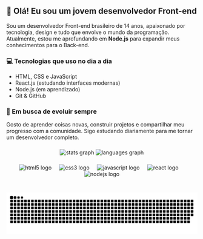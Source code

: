 ## 👋 Olá! Eu sou um jovem desenvolvedor Front-end

Sou um desenvolvedor Front-end brasileiro de 14 anos, apaixonado por tecnologia, design e tudo que envolve o mundo da programação. Atualmente, estou me aprofundando em **Node.js** para expandir meus conhecimentos para o Back-end.

### 💻 Tecnologias que uso no dia a dia
- HTML, CSS e JavaScript
- React.js (estudando interfaces modernas)
- Node.js (em aprendizado)
- Git & GitHub

### 🚀 Em busca de evoluir sempre
Gosto de aprender coisas novas, construir projetos e compartilhar meu progresso com a comunidade. Sigo estudando diariamente para me tornar um desenvolvedor completo.



###

<div align="center">
  <img src="https://github-readme-stats.vercel.app/api?username=Renanveigga&hide_title=false&hide_rank=false&show_icons=true&include_all_commits=true&count_private=true&disable_animations=false&theme=merko&locale=en&hide_border=false" height="150" alt="stats graph"  />
  <img src="https://github-readme-stats.vercel.app/api/top-langs?username=Renanveigga&locale=en&hide_title=false&layout=compact&card_width=320&langs_count=5&theme=merko&hide_border=false" height="150" alt="languages graph"  />
</div>

###

<div align="center">
  <img src="https://cdn.jsdelivr.net/gh/devicons/devicon/icons/html5/html5-original.svg" height="40" alt="html5 logo"  />
  <img width="12" />
  <img src="https://cdn.jsdelivr.net/gh/devicons/devicon/icons/css3/css3-original.svg" height="40" alt="css3 logo"  />
  <img width="12" />
  <img src="https://cdn.jsdelivr.net/gh/devicons/devicon/icons/javascript/javascript-original.svg" height="40" alt="javascript logo"  />
  <img width="12" />
  <img src="https://cdn.jsdelivr.net/gh/devicons/devicon/icons/react/react-original.svg" height="40" alt="react logo"  />
  <img width="12" />
  <img src="https://cdn.jsdelivr.net/gh/devicons/devicon/icons/nodejs/nodejs-original.svg" height="40" alt="nodejs logo"  />
</div>

###

<br clear="both">

 <picture align="center">
  <source media="(prefers-color-scheme: dark)" srcset="https://raw.githubusercontent.com/Renanveigga/Renanveigga/output/github-contribution-grid-snake-dark.svg">
  <source media="(prefers-color-scheme: light)" srcset="https://raw.githubusercontent.com/Renanveigga/Renanveigga/output/github-contribution-grid-snake-dark.svg">
  <img align="center" alt="github contribution grid snake animation" src="https://raw.githubusercontent.com/mari4souza/mari4souza/output/github-contribution-grid-snake.svg">
</picture>

